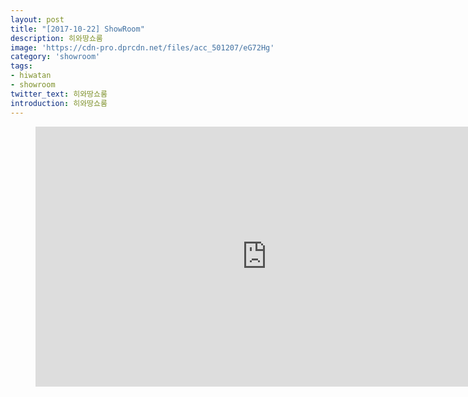 ```yaml
---
layout: post
title: "[2017-10-22] ShowRoom"
description: 히와땅쇼룸
image: 'https://cdn-pro.dprcdn.net/files/acc_501207/eG72Hg'
category: 'showroom'
tags:
- hiwatan
- showroom
twitter_text: 히와땅쇼룸
introduction: 히와땅쇼룸
---
```

<figure class="video_container">
<iframe width="740" height="416" src="https://serviceapi.nmv.naver.com/flash/convertIframeTag.nhn?vid=2DF159CD892F4940DA58913590F0A47570CB&outKey=V129fc8eec710f4603f0529717e6f14f6a6fafce4bfece3ee55dc29717e6f14f6a6fa" frameborder="no" scrolling="no" webkitallowfullscreen mozallowfullscreen allowfullscreen></iframe>
</figure>
